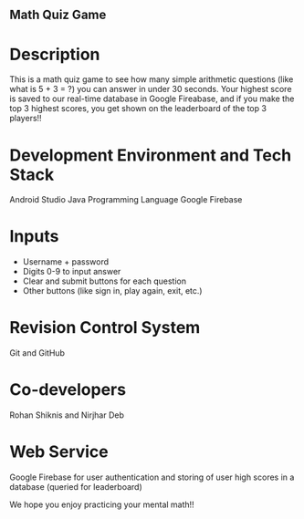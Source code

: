 ## Math Quiz Game
# Description
This is a math quiz game to see how many simple arithmetic questions (like what is 5 + 3 = ?) you can answer in under 30 seconds. Your highest score is saved to our real-time database in Google Fireabase, and if you make the top 3 highest scores, you get shown on the leaderboard of the top 3 players!!

# Development Environment and Tech Stack
Android Studio
Java Programming Language
Google Firebase

# Inputs
- Username + password
- Digits 0-9 to input answer
- Clear and submit buttons for each question
- Other buttons (like sign in, play again, exit, etc.)

# Revision Control System
Git and GitHub

# Co-developers
Rohan Shiknis and Nirjhar Deb

# Web Service
Google Firebase for user authentication and storing of user high scores in a database (queried for leaderboard)

We hope you enjoy practicing your mental math!!
